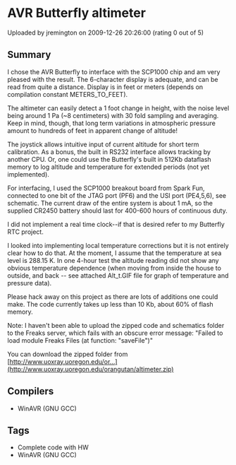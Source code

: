 # AVR Butterfly altimeter

Uploaded by jremington on 2009-12-26 20:26:00 (rating 0 out of 5)

## Summary

I chose the AVR Butterfly to interface with the SCP1000 chip and am very pleased with the result. The 6-character display is adequate, and can be read from quite a distance. Display is in feet or meters (depends on compilation constant METERS\_TO\_FEET). 


The altimeter can easily detect a 1 foot change in height, with the noise level being around 1 Pa (~8 centimeters) with 30 fold sampling and averaging. Keep in mind, though, that long term variations in atmospheric pressure amount to hundreds of feet in apparent change of altitude!


The joystick allows intuitive input of current altitude for short term calibration. As a bonus, the built in RS232 interface allows tracking by another CPU. Or, one could use the Butterfly's built in 512Kb dataflash memory to log altitude and temperature for extended periods (not yet implemented).


For interfacing, I used the SCP1000 breakout board from Spark Fun, connected to one bit of the JTAG port (PF6) and the USI port (PE4,5,6), see schematic. The current draw of the entire system is about 1 mA, so the supplied CR2450 battery should last for 400-600 hours of continuous duty.


I did not implement a real time clock--if that is desired refer to my Butterfly RTC project. 


I looked into implementing local temperature corrections but it is not entirely clear how to do that. At the moment, I assume that the temperature at sea level is 288.15 K. In one 4-hour test the altitude reading did not show any obvious temperature dependence (when moving from inside the house to outside, and back -- see attached Alt\_t.GIF file for graph of temperature and pressure data). 


Please hack away on this project as there are lots of additions one could make. The code currently takes up less than 10 Kb, about 60% of flash memory.


Note: I haven't been able to upload the zipped code and schematics folder to the Freaks server, which fails with an obscure error message: "Failed to load module Freaks Files (at function: "saveFile")"


You can download the zipped folder from [http://www.uoxray.uoregon.edu/or...](http://www.uoxray.uoregon.edu/orangutan/altimeter.zip)

## Compilers

- WinAVR (GNU GCC)

## Tags

- Complete code with HW
- WinAVR (GNU GCC)
